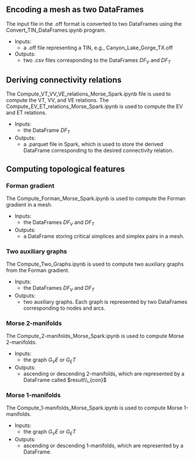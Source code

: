 ## Encoding a mesh as two DataFrames

The input file in the .off format is converted to two DataFrames using the Convert_TIN_DataFrames.ipynb program.
* Inputs:
  - a .off file representing a TIN, e.g., Canyon_Lake_Gorge_TX.off
* Outputs:
  - two .csv files corresponding to the DataFrames $DF_V$ and $DF_T$


## Deriving connectivity relations
The Compute_VT_VV_VE_relations_Morse_Spark.ipynb file is used to compute the VT, VV, and VE relations. The Compute_EV_ET_relations_Morse_Spark.ipynb is used to compute the EV and ET relations.
* Inputs:
  - the DataFrame $DF_T$
* Outputs:
  - a .parquet file in Spark, which is used to store the derived DataFrame corresponding to the desired connectivity relation.

## Computing topological features

### Forman gradient
The Compute_Forman_Morse_Spark.ipynb is used to compute the Forman gradient in a mesh.
* Inputs:
  - the DataFrames $DF_V$ and $DF_T$
* Outputs:
  - a DataFrame storing critical simplices and simplex pairs in a mesh.
 
### Two auxiliary graphs 
The Compute_Two_Graphs.ipynb is used to compute two auxiliary graphs from the Forman gradient.
* Inputs:
  - the DataFrames $DF_V$ and $DF_T$
* Outputs:
  - two auxiliary graphs. Each graph is represented by two DataFrames corresponding to nodes and arcs.

### Morse 2-manifolds
The Compute_2-manifolds_Morse_Spark.ipynb is used to compute Morse 2-manifolds.
* Inputs:
  - the graph $G_VE$ or $G_ET$
* Outputs:
  - ascending or descending 2-manifolds, which are represented by a DataFrame called $result\\_{con}$

### Morse 1-manifolds
The Compute_1-manifolds_Morse_Spark.ipynb is used to compute Morse 1-manifolds.
* Inputs:
  - the graph $G_VE$ or $G_ET$
* Outputs:
  - ascending or descending 1-manifolds, which are represented by a DataFrame.
